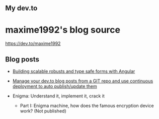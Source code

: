 ## My dev.to

# maxime1992's blog source

https://dev.to/maxime1992

## Blog posts

- [Building scalable robusts and type safe forms with Angular](https://dev.to/maxime1992/building-scalable-robust-and-type-safe-forms-with-angular-3nf9)

- [Manage your dev.to blog posts from a GIT repo and use continuous deployment to auto publish/update them](https://dev.to/maxime1992/manage-your-dev-to-blog-posts-from-a-git-repo-and-use-continuous-deployment-to-auto-publish-update-them-143j)

- Enigma: Understand it, implement it, crack it
  - Part I: Enigma machine, how does the famous encryption device work? (Not published)
